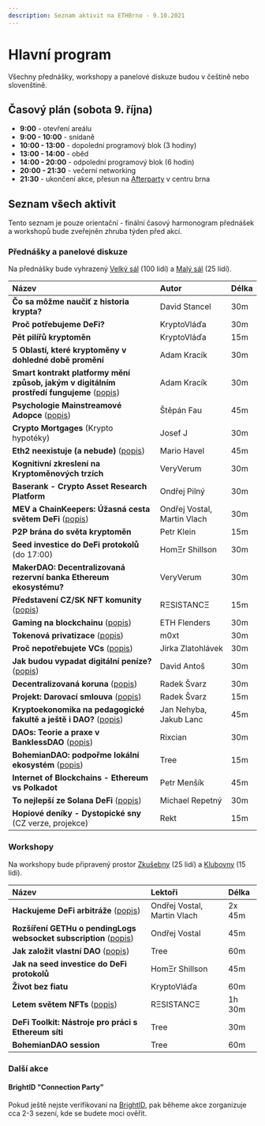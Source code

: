 ```yaml
---
description: Seznam aktivit na ETHBrno - 9.10.2021
---
```


# Hlavní program

Všechny přednášky, workshopy a panelové diskuze budou v češtině nebo slovenštině.

## Časový plán \(sobota 9. října\)

* **9:00** - otevření areálu
* **9:00 - 10:00** - snídaně
* **10:00 - 13:00** - dopolední programový blok \(3 hodiny\)
* **13:00 - 14:00** - oběd
* **14:00 - 20:00** - odpolední programový blok \(6 hodin\)
* **20:00 - 21:30** - večerní networking
* **21:30** - ukončení akce, přesun na [Afterparty](../doprovodny-program/afterparty-bar-anoda.md) v centru brna

## Seznam všech aktivit

Tento seznam je pouze orientační - finální časový harmonogram přednášek a workshopů bude zveřejněn zhruba týden před akcí.

### Přednášky a panelové diskuze

Na přednášky bude vyhrazený [Velký sál](../misto-konani/#dostupne-prostory) \(100 lidí\) a [Malý sál](../misto-konani/#dostupne-prostory) \(25 lidí\).

| Název | Autor | Délka |
| :--- | :--- | :--- |
| **Čo sa môžme naučiť z historia krypta?** | David Stancel | 30m |
| **Proč potřebujeme DeFi?** | KryptoVláďa | 30m |
| **Pět pilířů kryptoměn** | KryptoVláďa | 15m |
| **5 Oblastí, které kryptoměny v dohledné době promění** | Adam Kracík | 30m |
| **Smart kontrakt platformy mění způsob, jakým v digitálním prostředí fungujeme** \([popis](prednasky.md#smart-kontrakt-platformy-meni-zpusob-jakym-v-digitalnim-prostredi-fungujeme)\) | Adam Kracík | 30m |
| **Psychologie Mainstreamové Adopce** \([popis](prednasky.md#psychologie-mainstreamove-adopce)\) | Štěpán Fau | 45m |
| **Crypto Mortgages** \(Krypto hypotéky\) | Josef J | 30m |
| **Eth2 neexistuje \(a nebude\)** \([popis](https://ethbrno.gwei.cz/program/prednasky#eth2-neexistuje-a-nebude)\) | Mario Havel | 45m |
| **Kognitivní zkreslení na Kryptoměnových trzích** | VeryVerum | 30m |
| **Baserank - Crypto Asset Research Platform** | Ondřej Pilný | 30m |
| **MEV a ChainKeepers: Úžasná cesta světem DeFi** \([popis](prednasky.md#mev-a-chainkeepers-uzasna-cesta-svetem-defi)\) | Ondřej Vostal, Martin Vlach | 30m |
| **P2P brána do světa kryptoměn** | Petr Klein | 15m |
| **Seed investice do DeFi protokolů** \(do 17:00\) | HomΞr Shillson | 30m |
| **MakerDAO: Decentralizovaná rezervní banka Ethereum ekosystému?** | VeryVerum | 30m |
| **Představení CZ/SK NFT komunity** \([popis](prednasky.md#predstaveni-cz-sk-nft-komunity)\) | RΞSISTANCΞ | 15m |
| **Gaming na blockchainu** \([popis](prednasky.md#gaming-na-blockchainu)\) | ETH Flenders | 30m |
| **Tokenová privatizace** \([popis](prednasky.md#tokenova-privatizace)\) | m0xt | 30m |
| **Proč nepotřebujete VCs** \([popis](prednasky.md#proc-nepotrebujete-vcs)\) | Jirka Zlatohlávek | 30m |
| **Jak budou vypadat digitální peníze?** \([popis](prednasky.md#jak-budou-vypadat-digitalni-penize)\) | David Antoš | 30m |
| **Decentralizovaná koruna** \([popis](prednasky.md#decentralizovana-koruna)\) | Radek Švarz | 30m |
| **Projekt: Darovací smlouva** \([popis](prednasky.md#projekt-darovaci-smlouva)\) | Radek Švarz | 15m |
| **Kryptoekonomika na pedagogické fakultě a ještě i DAO?** \([popis](prednasky.md#kryptoekonomika-na-pedagogicke-fakulte-a-jeste-i-dao)\) | Jan Nehyba, Jakub Lanc | 45m |
| **DAOs: Teorie a praxe v BanklessDAO** \([popis](prednasky.md#daos-teorie-a-praxe-v-banklessdao)\) | Rixcian | 30m |
| **BohemianDAO: podpořme lokální ekosystém** \([popis](prednasky.md#bohemiandao-podporme-lokalni-ekosystem)\) | Tree | 15m |
| **Internet of Blockchains - Ethereum vs Polkadot** | Petr Menšík | 45m |
| **To nejlepší ze Solana DeFi** \([popis](prednasky.md#to-nejlepsi-ze-solana-defi)\) | Michael Repetný | 30m |
| **Hopiové deníky - Dystopické sny** \(CZ verze, projekce\) | Rekt | 15m |

### Workshopy

Na workshopy bude připravený prostor [Zkušebny](../misto-konani/#dostupne-prostory) \(25 lidí\) a [Klubovny](../misto-konani/#dostupne-prostory) \(15 lidí\).

| Název | Lektoři | Délka |
| :--- | :--- | :--- |
| **Hackujeme DeFi arbitráže** \([popis](workshopy/hackujeme-defi-arbitraze.md)\) | Ondřej Vostal, Martin Vlach | 2x 45m |
| **Rozšíření GETHu o pendingLogs websocket subscription** \([popis](workshopy/rozsireni-gethu-o-pendinglogs-websocket-subscription.md)\) | Ondřej Vostal | 45m |
| **Jak založit vlastní DAO** \([popis](workshopy/jak-zalozit-vlastni-dao.md)\) | Tree | 60m |
| **Jak na seed investice do DeFi protokolů** | HomΞr Shillson | 45m |
| **Život bez fiatu** | KryptoVláďa | 60m |
| **Letem světem NFTs** \([popis](workshopy/letem-svetem-nfts.md)\) | RΞSISTANCΞ | 1h 30m |
| **DeFi Toolkit: Nástroje pro práci s Ethereum síti** | Tree | 30m |
| **BohemianDAO session** | Tree | 60m |

### Další akce

#### BrightID "Connection Party"

Pokud ještě nejste verifikovaní na [BrightID](https://www.brightid.org/), pak běheme akce zorganizuje cca 2-3 sezení, kde se budete moci ověřit.

